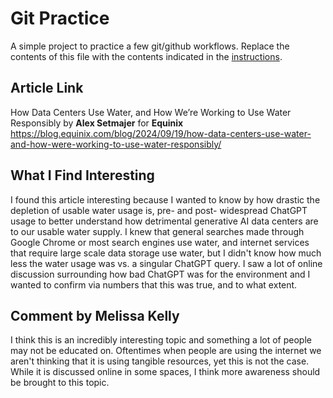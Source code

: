 # Git Practice
A simple project to practice a few git/github workflows.  Replace the contents of this file with the contents indicated in the [instructions](./instructions.md).

## Article Link
How Data Centers Use Water, and How We’re Working to Use Water Responsibly by __Alex Setmajer__ for __Equinix__
https://blog.equinix.com/blog/2024/09/19/how-data-centers-use-water-and-how-were-working-to-use-water-responsibly/

## What I Find Interesting
I found this article interesting because I wanted to know by how drastic the depletion of usable water usage is, pre- and post- widespread ChatGPT usage to better understand how detrimental generative AI data centers are to our usable water supply. I knew that general searches made through Google Chrome or most search engines use water, and internet services that require large scale data storage use water, but I didn't know how much less the water usage was vs. a singular ChatGPT query. I saw a lot of online discussion surrounding how bad ChatGPT was for the environment and I wanted to confirm via numbers that this was true, and to what extent. 

## Comment by Melissa Kelly
I think this is an incredibly interesting topic and something a lot of people may not be educated on. Oftentimes when people are using the internet we aren't thinking that it is using tangible resources, yet this is not the case. While it is discussed online in some spaces, I think more awareness should be brought to this topic. 
